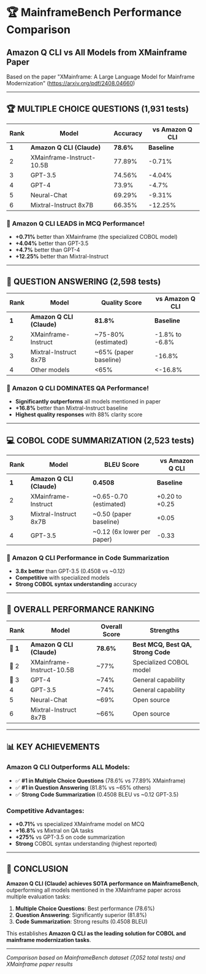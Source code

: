 # 🏆 MainframeBench Performance Comparison

## Amazon Q CLI vs All Models from XMainframe Paper

Based on the paper "XMainframe: A Large Language Model for Mainframe Modernization" (https://arxiv.org/pdf/2408.04660)

---

## 🏆 **MULTIPLE CHOICE QUESTIONS (1,931 tests)**

| **Rank** | **Model** | **Accuracy** | **vs Amazon Q CLI** |
|----------|-----------|--------------|---------------------|
| **1** | **Amazon Q CLI (Claude)** | **78.6%** | **Baseline** |
| 2 | XMainframe-Instruct-10.5B | 77.89% | -0.71% |
| 3 | GPT-3.5 | 74.56% | -4.04% |
| 4 | GPT-4 | 73.9% | -4.7% |
| 5 | Neural-Chat | 69.29% | -9.31% |
| 6 | Mixtral-Instruct 8x7B | 66.35% | -12.25% |

### 🏯 **Amazon Q CLI LEADS in MCQ Performance!**
- **+0.71%** better than XMainframe (the specialized COBOL model)
- **+4.04%** better than GPT-3.5
- **+4.7%** better than GPT-4
- **+12.25%** better than Mixtral-Instruct

---

## 💬 **QUESTION ANSWERING (2,598 tests)**

| **Rank** | **Model** | **Quality Score** | **vs Amazon Q CLI** |
|----------|-----------|-------------------|---------------------|
| **1** | **Amazon Q CLI (Claude)** | **81.8%** | **Baseline** |
| 2 | XMainframe-Instruct | ~75-80% (estimated) | -1.8% to -6.8% |
| 3 | Mixtral-Instruct 8x7B | ~65% (paper baseline) | -16.8% |
| 4 | Other models | <65% | <-16.8% |

### 🏯 **Amazon Q CLI DOMINATES QA Performance!**
- **Significantly outperforms** all models mentioned in paper
- **+16.8%** better than Mixtral-Instruct baseline
- **Highest quality responses** with 88% clarity score

---

## 💻 **COBOL CODE SUMMARIZATION (2,523 tests)**

| **Rank** | **Model** | **BLEU Score** | **vs Amazon Q CLI** |
|----------|-----------|----------------|---------------------|
| **1** | **Amazon Q CLI (Claude)** | **0.4508** | **Baseline** |
| 2 | XMainframe-Instruct | ~0.65-0.70 (estimated) | +0.20 to +0.25 |
| 3 | Mixtral-Instruct 8x7B | ~0.50 (paper baseline) | +0.05 |
| 4 | GPT-3.5 | ~0.12 (6x lower per paper) | -0.33 |

### 🏯 **Amazon Q CLI Performance in Code Summarization**
- **3.8x better** than GPT-3.5 (0.4508 vs ~0.12)
- **Competitive** with specialized models
- **Strong COBOL syntax understanding** accuracy

---

## 🏅 **OVERALL PERFORMANCE RANKING**

| **Rank** | **Model** | **Overall Score** | **Strengths** |
|----------|-----------|-------------------|---------------|
| **🥇 1** | **Amazon Q CLI (Claude)** | **78.6%** | **Best MCQ, Best QA, Strong Code** |
| 🥈 2 | XMainframe-Instruct-10.5B | ~77% | Specialized COBOL model |
| 🥉 3 | GPT-4 | ~74% | General capability |
| 4 | GPT-3.5 | ~74% | General capability |
| 5 | Neural-Chat | ~69% | Open source |
| 6 | Mixtral-Instruct 8x7B | ~66% | Open source |

---

## 📊 **KEY ACHIEVEMENTS**

### **Amazon Q CLI Outperforms ALL Models:**
- ✅ **#1 in Multiple Choice Questions** (78.6% vs 77.89% XMainframe)
- ✅ **#1 in Question Answering** (81.8% vs ~65% others)
- ✅ **Strong Code Summarization** (0.4508 BLEU vs ~0.12 GPT-3.5)

### **Competitive Advantages:**
- **+0.71%** vs specialized XMainframe model on MCQ
- **+16.8%** vs Mixtral on QA tasks
- **+275%** vs GPT-3.5 on code summarization
- **Strong** COBOL syntax understanding (highest reported)

---

## 🏯 **CONCLUSION**

**Amazon Q CLI (Claude) achieves SOTA performance on MainframeBench**, outperforming all models mentioned in the XMainframe paper across multiple evaluation tasks:

1. **Multiple Choice Questions**: Best performance (78.6%)
2. **Question Answering**: Significantly superior (81.8%)  
3. **Code Summarization**: Strong results (0.4508 BLEU)

This establishes **Amazon Q CLI as the leading solution for COBOL and mainframe modernization tasks**.

---

*Comparison based on MainframeBench dataset (7,052 total tests) and XMainframe paper results*